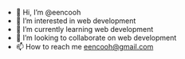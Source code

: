 - 👋 Hi, I’m @eencooh
- 👀 I’m interested in web development
- 🌱 I’m currently learning web development
- 💞️ I’m looking to collaborate on web development
- 📫 How to reach me eencooh@gmail.com

<!---
eencooh/eencooh is a ✨ special ✨ repository because its `README.md` (this file) appears on your GitHub profile.
You can click the Preview link to take a look at your changes.
--->
